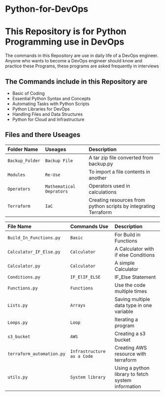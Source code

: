 # Python-for-DevOps


# This Repository is for Python Programming use in DevOps 

The commands in this Repository are use in daily life of a DevOps engineer. Anyone who wants to become a DevOps engineer should know and practice these Programs, these programs are asked frequently in interviews


## The Commands include in this Repository are

- Basic of Coding
- Essential Python Syntax and Concepts
- Automating Tasks with Python Scripts
- Python Libraries for DevOps
- Handling Files and Data Structures
- Python for Cloud and Infrastructure

## Files and there Useages

#### 

| Folder Name | Useages     | Description                       |
| :-------- | :------- | :-------------------------------- |
| `Backup_Folder` | `Backup File ` | A tar zip file converted from backup.py |
| `Modules` | `Re-Use` | To import a file contents in another |
| `Operators` | `Mathematical Oeprators` | Operators used in calculations |
| `Terraform` | `IaC` | Creating resources from python scripts by integrating Terraform |


| File Name | Commands Use     | Description                       |
| :-------- | :------- | :-------------------------------- |
| `Build_In_Functions.py` | `Basic ` | For Build in Functions |
| `Calculator_IF_Else.py` | `Calculator` | A Calculator with if else Conditions |
| `Calculator.py` | `Calculator` | A simple Calculator |
| `Conditions.py` | `IF_ElIF_ELSE` | IF_Else Statement |
| `Functions.py` | `Functions` | Use the code multiple times |
| `Lists.py` | `Arrays` |  Saving multiple data type in one variable  |
| `Loops.py` | `Loop` | Iterating a program |
| `s3_bucket` | `AWS` | Creating a s3 bucket |
| `terraform_automation.py` | `Infrastructure as a Code` | Creating AWS resource with terraform |
| `utils.py` | `System library` | Using a python library to fetch system information |






